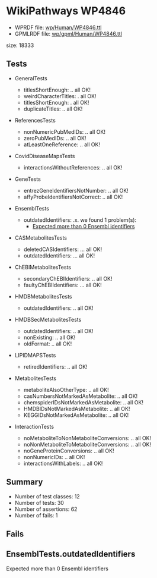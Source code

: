 # WikiPathways WP4846

* WPRDF file: [wp/Human/WP4846.ttl](../wp/Human/WP4846.ttl)
* GPMLRDF file: [wp/gpml/Human/WP4846.ttl](../wp/gpml/Human/WP4846.ttl)

size: 18333
## Tests

* GeneralTests
    * titlesShortEnough: .. all OK!
    * weirdCharacterTitles: . all OK!
    * titlesShortEnough: . all OK!
    * duplicateTitles: .. all OK!

* ReferencesTests
    * nonNumericPubMedIDs: .. all OK!
    * zeroPubMedIDs: .. all OK!
    * atLeastOneReference: .. all OK!

* CovidDiseaseMapsTests
    * interactionsWithoutReferences: .. all OK!

* GeneTests
    * entrezGeneIdentifiersNotNumber: .. all OK!
    * affyProbeIdentifiersNotCorrect: .. all OK!

* EnsemblTests
    * outdatedIdentifiers: .x. we found 1 problem(s):
        * [Expected more than 0 Ensembl identifiers](#f44398b7)

* CASMetabolitesTests
    * deletedCASIdentifiers: ... all OK!
    * outdatedIdentifiers: ... all OK!

* ChEBIMetabolitesTests
    * secondaryChEBIIdentifiers: .. all OK!
    * faultyChEBIIdentifiers: ... all OK!

* HMDBMetabolitesTests
    * outdatedIdentifiers: .. all OK!

* HMDBSecMetabolitesTests
    * outdatedIdentifiers: .. all OK!
    * nonExisting: .. all OK!
    * oldFormat: .. all OK!

* LIPIDMAPSTests
    * retiredIdentifiers: .. all OK!

* MetabolitesTests
    * metaboliteAlsoOtherType: .. all OK!
    * casNumbersNotMarkedAsMetabolite: .. all OK!
    * chemspiderIDsNotMarkedAsMetabolite: .. all OK!
    * HMDBIDsNotMarkedAsMetabolite: .. all OK!
    * KEGGIDsNotMarkedAsMetabolite: .. all OK!

* InteractionTests
    * noMetaboliteToNonMetaboliteConversions: .. all OK!
    * noNonMetaboliteToMetaboliteConversions: .. all OK!
    * noGeneProteinConversions: .. all OK!
    * nonNumericIDs: .. all OK!
    * interactionsWithLabels: .. all OK!

## Summary

* Number of test classes: 12
* Number of tests: 30
* Number of assertions: 62
* Number of fails: 1

## Fails

<a name="f44398b7" />

## EnsemblTests.outdatedIdentifiers

Expected more than 0 Ensembl identifiers
